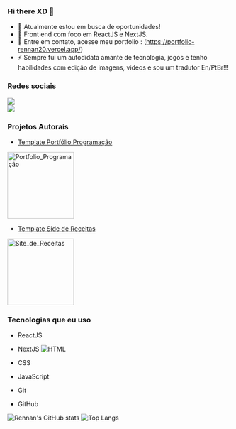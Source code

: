 ### Hi there XD 👋



- 🔭 Atualmente estou em busca de oportunidades!
- 🌱 Front end com foco em ReactJS e NextJS.
- 💬 Entre em contato, acesse meu portfolio : (https://portfolio-rennan20.vercel.app/)
- ⚡ Sempre fui um autodidata amante de tecnologia, jogos e tenho habilidades com edição de imagens, videos e sou um tradutor En/PtBr!!!

### Redes sociais

<a href="https://www.linkedin.com/in/rennan-silva-47831a186/">
<img src="https://img.shields.io/badge/LinkedIn-0077B5?style=for-the-badge&logo=linkedin&logoColor=white" /> </a> <br />
<a href="https://www.instagram.com/r_ennan_silva/">
<img src="https://img.shields.io/badge/Instagram-E4405F?style=for-the-badge&logo=instagram&logoColor=white" /></a>

### Projetos Autorais

- [Template Portfólio Programação](https://next-portfolio-template-rho.vercel.app/)
 <img src="https://i.imgur.com/hubBoDI.png" alt="Portfolio_Programação" width="150" height="150">

- [Template Side de Receitas](https://recipes-site-ecru.vercel.app/)
 <img src="https://i.imgur.com/KXZAel9.png" alt="Site_de_Receitas" width="150" height="150">


### Tecnologias que eu uso

- ReactJS
- NextJS
![HTML](https://img.shields.io/badge/HTML-239120?style=for-the-badge&logo=html5&logoColor=white)

- CSS
- JavaScript
- Git
- GitHub

![Rennan's GitHub stats](https://github-readme-stats.vercel.app/api?username=Rennan20&show_icons=true&theme=transparent) ![Top Langs](https://github-readme-stats.vercel.app/api/top-langs/?username=Rennan20&layout=compact&theme=transparent)

